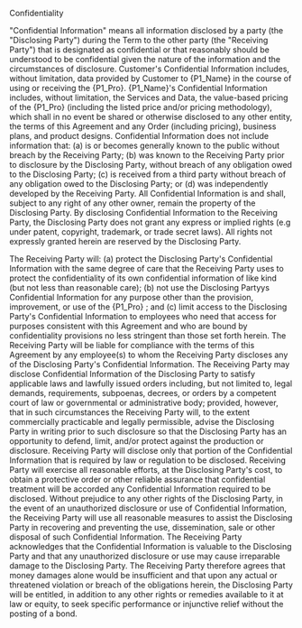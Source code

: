 Confidentiality

"Confidential Information" means all information disclosed by a party (the "Disclosing Party") during the Term to the other party (the "Receiving Party") that is designated as confidential or that reasonably should be understood to be confidential given the nature of the information and the circumstances of disclosure. Customer's Confidential Information includes, without limitation, data provided by Customer to {P1_Name} in the course of using or receiving the {P1_Pro}. {P1_Name}'s Confidential Information includes, without limitation, the Services and Data, the value-based pricing of the {P1_Pro} (including the listed price and/or pricing methodology), which shall in no event be shared or otherwise disclosed to any other entity, the terms of this Agreement and any Order (including pricing), business plans, and product designs. Confidential Information does not include information that: (a) is or becomes generally known to the public without breach by the Receiving Party; (b) was known to the Receiving Party prior to disclosure by the Disclosing Party, without breach of any obligation owed to the Disclosing Party; (c) is received from a third party without breach of any obligation owed to the Disclosing Party; or (d) was independently developed by the Receiving Party. All Confidential Information is and shall, subject to any right of any other owner, remain the property of the Disclosing Party. By disclosing Confidential Information to the Receiving Party, the Disclosing Party does not grant any express or implied rights (e.g under patent, copyright, trademark, or trade secret laws). All rights not expressly granted herein are reserved by the Disclosing Party.

The Receiving Party will: (a) protect the Disclosing Party's Confidential Information with the same degree of care that the Receiving Party uses to protect the confidentiality of its own confidential information of like kind (but not less than reasonable care); (b) not use the Disclosing Partyys Confidential Information for any purpose other than the provision, improvement, or use of the {P1_Pro} ; and (c) limit access to the Disclosing Party's Confidential Information to employees who need that access for purposes consistent with this Agreement and who are bound by confidentiality provisions no less stringent than those set forth herein. The Receiving Party will be liable for compliance with the terms of this Agreement by any employee(s) to whom the Receiving Party discloses any of the Disclosing Party's Confidential Information. The Receiving Party may disclose Confidential Information of the Disclosing Party to satisfy applicable laws and lawfully issued orders including, but not limited to, legal demands, requirements, subpoenas, decrees, or orders by a competent court of law or governmental or administrative body; provided, however, that in such circumstances the Receiving Party will, to the extent commercially practicable and legally permissible, advise the Disclosing Party in writing prior to such disclosure so that the Disclosing Party has an opportunity to defend, limit, and/or protect against the production or disclosure. Receiving Party will disclose only that portion of the Confidential Information that is required by law or regulation to be disclosed. Receiving Party will exercise all reasonable efforts, at the Disclosing Party's cost, to obtain a protective order or other reliable assurance that confidential treatment will be accorded any Confidential Information required to be disclosed. Without prejudice to any other rights of the Disclosing Party, in the event of an unauthorized disclosure or use of Confidential Information, the Receiving Party will use all reasonable measures to assist the Disclosing Party in recovering and preventing the use, dissemination, sale or other disposal of such Confidential Information. The Receiving Party acknowledges that the Confidential Information is valuable to the Disclosing Party and that any unauthorized disclosure or use may cause irreparable damage to the Disclosing Party. The Receiving Party therefore agrees that money damages alone would be insufficient and that upon any actual or threatened violation or breach of the obligations herein, the Disclosing Party will be entitled, in addition to any other rights or remedies available to it at law or equity, to seek specific performance or injunctive relief without the posting of a bond.


